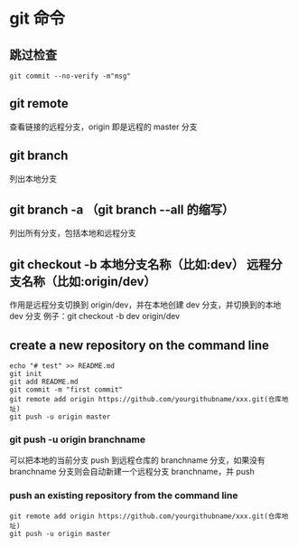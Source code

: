 # git 命令

## 跳过检查

```shell
git commit --no-verify -m"msg"
```

## git remote

查看链接的远程分支，origin 即是远程的 master 分支

## git branch

列出本地分支

## git branch -a （git branch --all 的缩写）

列出所有分支，包括本地和远程分支

## git checkout -b 本地分支名称（比如:dev） 远程分支名称（比如:origin/dev）

作用是远程分支切换到 origin/dev，并在本地创建 dev 分支，并切换到的本地 dev 分支
例子：git checkout -b dev origin/dev

## create a new repository on the command line

```shell
echo "# test" >> README.md
git init
git add README.md
git commit -m "first commit"
git remote add origin https://github.com/yourgithubname/xxx.git(仓库地址)
git push -u origin master
```

### git push -u origin branchname

可以把本地的当前分支 push 到远程仓库的 branchname 分支，如果没有 branchname 分支则会自动新建一个远程分支 branchname，并 push

### push an existing repository from the command line

```shell
git remote add origin https://github.com/yourgithubname/xxx.git(仓库地址)
git push -u origin master
```

